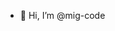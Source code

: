 - 👋 Hi, I’m @mig-code

<!---
mig-code/mig-code is a ✨ special ✨ repository because its `README.md` (this file) appears on your GitHub profile.
You can click the Preview link to take a look at your changes.
--->
